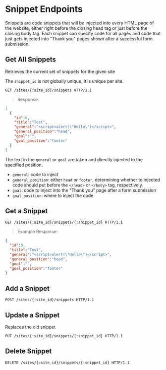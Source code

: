# Snippet Endpoints


Snippets are code snippets that will be injected into every HTML page of the website, either right before the closing head tag or just before the closing body tag. Each snippet can specify code for all pages and code that just gets injected into "Thank you" pages shown after a successful form submission.

## Get All Snippets

Retrieves the current set of snippets for the given site

<aside class=notice>
The <code>snippet_id</code> is not globally unique, it is unique per site.
</aside>

``` http
GET /sites/{:site_id}/snippets HTTP/1.1
```

> Response:

```json
[
  {
    "id":0,
    "title":"Test",
    "general":"<script>alert(\"Hello\")</script>",
    "general_position":"head",
    "goal":"",
    "goal_position":"footer"
  }
]
```

<aside class=notice>
The text in the <code>general</code> or <code>goal</code> are taken and directly injected to the specified position.
</aside>

- `general`: code to inject
- `general_position`: either `head` or `footer`, determining whether to injected code should put before the `</head>` or `</body>` tag, respectively.
- `goal`: code to inject into the "Thank you" page after a form submission
- `goal_position`: where to inject the code

## Get a Snippet

``` http
GET /sites/{:site_id}/snippets/{:snippet_id} HTTP/1.1
```

> Example Response:

```json
{
  "id":0,
  "title":"Test",
  "general":"<script>alert(\"Hello\")</script>",
  "general_position":"head",
  "goal":"",
  "goal_position":"footer"
}
```

<!-- TODO what are the responses for these? -->

## Add a Snippet

``` http
POST /sites/{:site_id}/snippets HTTP/1.1
```

<!-- TODO example -->

## Update a Snippet

Replaces the old snippet


``` http
PUT /sites/{:site_id}/snippets/{:snippet_id} HTTP/1.1
```

## Delete Snippet

``` http
DELETE /sites/{:site_id}/snippets/{:snippet_id} HTTP/1.1
```
